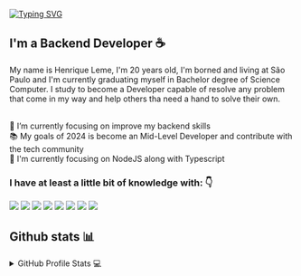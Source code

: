
<!-- //HEADER// -->
[![Typing SVG](https://readme-typing-svg.herokuapp.com?font=Kanit&color=414141&background=FFFFFF00&vCenter=true&lines=%F0%9F%91%8B+Hello+World!!;%E2%98%95+My+name+is+Henrique+Leme+;Welcome+to+my+GitHub+Profile)](https://git.io/typing-svg)
<!-- //BIO// -->

## I'm a Backend Developer ☕
  My name is Henrique Leme, I'm 20 years old, I'm borned and living at São Paulo and I'm currently graduating myself in Bachelor degree of Science Computer.
  I study to become a Developer capable of resolve any problem that come in my way and help others tha need a hand to solve their own.

<br>
🌱 I’m currently focusing on improve my backend skills
<br>
📚 My goals of 2024 is become an Mid-Level Developer and contribute with the tech community
<br>
📙 I'm currently focusing on NodeJS along with Typescript
<br>

### I have at least a little bit of knowledge with: 👇
<p>
<img src="https://img.shields.io/badge/Node.js-43853D?style=for-the-badge&logo=node.js&logoColor=white">
<img src="https://img.shields.io/badge/TypeScript-007ACC?style=for-the-badge&logo=typescript&logoColor=white">
<img src="https://img.shields.io/badge/JavaScript-F7DF1E?style=for-the-badge&logo=javascript&logoColor=black">
<img src="https://img.shields.io/badge/Java-ED8B00?style=for-the-badge&logo=java&logoColor=white">
<img src="https://img.shields.io/badge/React-20232A?style=for-the-badge&logo=react&logoColor=61DAFB">
<img src="https://img.shields.io/badge/Bootstrap-563D7C?style=for-the-badge&logo=bootstrap&logoColor=white">
<img src="https://img.shields.io/badge/styled--components-DB7093?style=for-the-badge&logo=styled-components&logoColor=white">
<img src="https://img.shields.io/badge/MongoDB-4EA94B?style=for-the-badge&logo=mongodb&logoColor=white">
</p>

## Github stats 📊

<details>
  <summary>GitHub Profile Stats 💻</summary>
  <br/>
    <a href="https://github.com/anuraghazra/github-readme-stats"><img alt="Herique-Leme's Github Stats" src="https://github-readme-stats.vercel.app/api/?username=henrique-leme&show_icons=true&count_private=true&theme=gruvbox&hide_border=true" height="192px"/></a>
  <br/>
</details>
